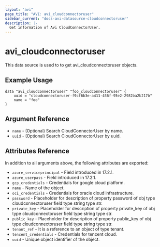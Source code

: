 ```yaml
---
layout: "avi"
page_title: "AVI: avi_cloudconnectoruser"
sidebar_current: "docs-avi-datasource-cloudconnectoruser"
description: |-
  Get information of Avi CloudConnectorUser.
---
```


# avi_cloudconnectoruser

This data source is used to to get avi_cloudconnectoruser objects.

## Example Usage

```hcl
data "avi_cloudconnectoruser" "foo_cloudconnectoruser" {
    uuid = "cloudconnectoruser-f9cf6b3e-a411-436f-95e2-2982ba2b217b"
    name = "foo"
}
```

## Argument Reference

* `name` - (Optional) Search CloudConnectorUser by name.
* `uuid` - (Optional) Search CloudConnectorUser by uuid.

## Attributes Reference

In addition to all arguments above, the following attributes are exported:

* `azure_serviceprincipal` - Field introduced in 17.2.1.
* `azure_userpass` - Field introduced in 17.2.1.
* `gcp_credentials` - Credentials for google cloud platform.
* `name` - Name of the object.
* `oci_credentials` - Credentials for oracle cloud infrastructure.
* `password` - Placeholder for description of property password of obj type cloudconnectoruser field type string  type str.
* `private_key` - Placeholder for description of property private_key of obj type cloudconnectoruser field type string  type str.
* `public_key` - Placeholder for description of property public_key of obj type cloudconnectoruser field type string  type str.
* `tenant_ref` - It is a reference to an object of type tenant.
* `tencent_credentials` - Credentials for tencent cloud.
* `uuid` - Unique object identifier of the object.

